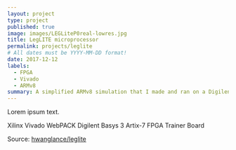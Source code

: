 ```yaml
---
layout: project
type: project
published: true
image: images/LEGLiteP0real-lowres.jpg
title: LegLITE microprocessor
permalink: projects/leglite
# All dates must be YYYY-MM-DD format!
date: 2017-12-12
labels:
  - FPGA
  - Vivado
  - ARMv8
summary: A simplified ARMv8 simulation that I made and ran on a Digilent Basys 3 Artix-7 FPGA Trainer Board for my course EE 361/361L.
---
```


Lorem ipsum text.

Xilinx Vivado WebPACK
Digilent Basys 3 Artix-7 FPGA Trainer Board



Source: <a href="https://github.com/hwanglance/leglite"><i class="large github icon "></i>hwanglance/leglite</a>
